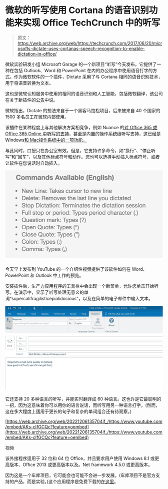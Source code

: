 # 微软的听写使用 Cortana 的语音识别功能来实现 Office TechCrunch 中的听写

> 原文：<https://web.archive.org/web/https://techcrunch.com/2017/06/20/microsofts-dictate-uses-cortanas-speech-recognition-to-enable-dictation-in-office/>

微软实验研发小组 Microsoft Garage 的一个新项目“听写”今天发布，它提供了一种在包括 Outlook、Word 和 PowerPoint 在内的办公程序中使用语音打字的方式。作为微软软件的一个插件，Dictate 采用了与 Cortana 相同的语音识别技术，用于将语音转换为文本。

这也是微软认知服务中使用的相同的语音识别和人工智能，包括微软翻译，该公司在关于新插件的[公告](https://web.archive.org/web/20221206135704/https://blogs.microsoft.com/firehose/2017/06/20/type-with-your-voice-using-dictate-a-new-microsoft-garage-project/#sm.00001tiqpp7becel3xaz4k2m7mw9y)中说。

微软指出，Dictate 的想法来自于一个黑客马拉松项目，后来被来自 40 个国家的 1500 多名员工在微软内部使用。

该插件在某种程度上与其他解决方案相竞争，例如 Nuance 的[对 Office 365 或 Office 365 Online 中听写的支持](https://web.archive.org/web/20221206135704/http://nuance.custhelp.com/app/answers/detail/a_id/15132/kw/microsoft%20office)，甚至是内置的操作系统级听写支持，这已经是 Windows[和 Mac](https://web.archive.org/web/20221206135704/https://support.microsoft.com/en-us/help/14198/windows-7-dictate-text-using-speech-recognition)[操作系统中的一项功能。](https://web.archive.org/web/20221206135704/https://support.apple.com/en-us/HT202584)

与此同时，口授只在办公室有效。但是，它支持许多命令，如“换行”、“停止听写”和“回车”，以及其他标点符号和动作。您也可以选择手动插入标点符号，或者让软件在您说话时自动插入。

![](img/f0d870eb6f85af977d76d6e1975a2771.png)

今天早上发布到 YouTube 的一个介绍性视频提供了该软件如何在 Word、PowerPoint 和 Outlook 中工作的预览。

安装插件后，生产力应用程序的工具栏中会出现一个新菜单，允许您单击开始听写。在演示中，显示了听写处理无意义的单词“supercalifragilisticepialidocious”，以及在简单的电子邮件中输入文本。

![](img/332fa7257c798f2c556ac83830cd4e10.png)

它还支持 20 多种语言的听写，并能实时翻译成 60 种语言。这也许是它最聪明的一招，因为这意味着你可以用你的语言说话，而听写用另一种语言打字。(然而，这在多大程度上适用于更长的句子和复杂的单词组合还有待观察。)

[https://web.archive.org/web/20221206135704if_/https://www.youtube.com/embed/AKs-cIfGCQc?feature=oembed](https://web.archive.org/web/20221206135704if_/https://www.youtube.com/embed/AKs-cIfGCQc?feature=oembed)

视频

该外接程序适用于 32 位和 64 位 Office，并且要求用户使用 Windows 8.1 或更高版本、Office 2013 或更高版本以及。Net framework 4.5.0 或更高版本。

因为这是一个车库项目，它可能会也可能不会进一步发展。(车库项目不是官方支持的产品，而是实验。)这个应用程序是免费下载的[在这里](https://web.archive.org/web/20221206135704/http://dictate.ms/)。